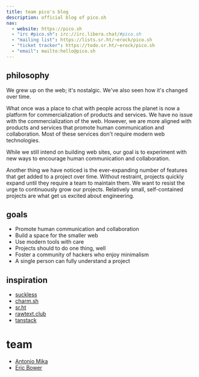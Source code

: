 ```yaml
---
title: team pico's blog
description: official blog of pico.sh
nav:
  - website: https://pico.sh
  - "irc #pico.sh": irc://irc.libera.chat/#pico.sh
  - "mailing list": https://lists.sr.ht/~erock/pico.sh
  - "ticket tracker": https://todo.sr.ht/~erock/pico.sh
  - "email": mailto:hello@pico.sh
---
```


## philosophy

We grew up on the web; it's nostalgic. We've also seen how it's changed over
time.

What once was a place to chat with people across the planet is now a platform
for commercialization of products and services. We have no issue with the
commercialization of the web. However, we are more aligned with products and
services that promote human communication and collaboration. Most of these
services don't require modern web technologies.

While we still intend on building web sites, our goal is to experiment with new
ways to encourage human communication and collaboration.

Another thing we have noticed is the ever-expanding number of features that get
added to a project over time. Without restraint, projects quickly expand until
they require a team to maintain them. We want to resist the urge to continuously grow
our projects. Relatively small, self-contained projects are what get us excited
about engineering.

## goals

- Promote human communication and collaboration
- Build a space for the smaller web
- Use modern tools with care
- Projects should to do one thing, well
- Foster a community of hackers who enjoy minimalism
- A single person can fully understand a project

## inspiration

- [suckless](https://suckless.org)
- [charm.sh](https://charm.sh)
- [sr.ht](https://sr.ht)
- [rawtext.club](https://rawtext.club)
- [tanstack](https://tanstack.com)

# team

- [Antonio Mika](https://antoniomika.me)
- [Eric Bower](https://erock.io)
